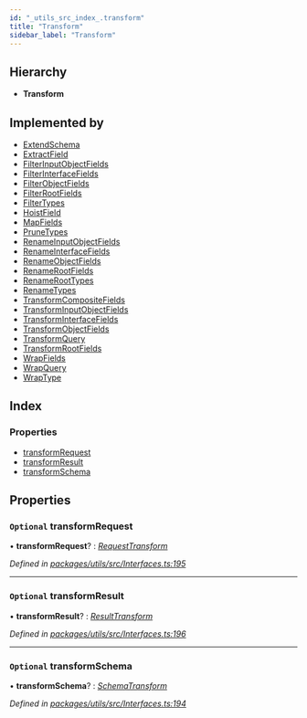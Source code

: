 ```yaml
---
id: "_utils_src_index_.transform"
title: "Transform"
sidebar_label: "Transform"
---
```


## Hierarchy

* **Transform**

## Implemented by

* [ExtendSchema](../classes/_wrap_src_index_.extendschema)
* [ExtractField](../classes/_wrap_src_index_.extractfield)
* [FilterInputObjectFields](../classes/_wrap_src_index_.filterinputobjectfields)
* [FilterInterfaceFields](../classes/_wrap_src_index_.filterinterfacefields)
* [FilterObjectFields](../classes/_wrap_src_index_.filterobjectfields)
* [FilterRootFields](../classes/_wrap_src_index_.filterrootfields)
* [FilterTypes](../classes/_wrap_src_index_.filtertypes)
* [HoistField](../classes/_wrap_src_index_.hoistfield)
* [MapFields](../classes/_wrap_src_index_.mapfields)
* [PruneTypes](../classes/_wrap_src_index_.prunetypes)
* [RenameInputObjectFields](../classes/_wrap_src_index_.renameinputobjectfields)
* [RenameInterfaceFields](../classes/_wrap_src_index_.renameinterfacefields)
* [RenameObjectFields](../classes/_wrap_src_index_.renameobjectfields)
* [RenameRootFields](../classes/_wrap_src_index_.renamerootfields)
* [RenameRootTypes](../classes/_wrap_src_index_.renameroottypes)
* [RenameTypes](../classes/_wrap_src_index_.renametypes)
* [TransformCompositeFields](../classes/_wrap_src_index_.transformcompositefields)
* [TransformInputObjectFields](../classes/_wrap_src_index_.transforminputobjectfields)
* [TransformInterfaceFields](../classes/_wrap_src_index_.transforminterfacefields)
* [TransformObjectFields](../classes/_wrap_src_index_.transformobjectfields)
* [TransformQuery](../classes/_wrap_src_index_.transformquery)
* [TransformRootFields](../classes/_wrap_src_index_.transformrootfields)
* [WrapFields](../classes/_wrap_src_index_.wrapfields)
* [WrapQuery](../classes/_wrap_src_index_.wrapquery)
* [WrapType](../classes/_wrap_src_index_.wraptype)

## Index

### Properties

* [transformRequest](_utils_src_index_.transform.md#optional-transformrequest)
* [transformResult](_utils_src_index_.transform.md#optional-transformresult)
* [transformSchema](_utils_src_index_.transform.md#optional-transformschema)

## Properties

### `Optional` transformRequest

• **transformRequest**? : *[RequestTransform](../modules/_utils_src_index_.md#requesttransform)*

*Defined in [packages/utils/src/Interfaces.ts:195](https://github.com/ardatan/graphql-tools/blob/master/packages/utils/src/Interfaces.ts#L195)*

___

### `Optional` transformResult

• **transformResult**? : *[ResultTransform](../modules/_utils_src_index_.md#resulttransform)*

*Defined in [packages/utils/src/Interfaces.ts:196](https://github.com/ardatan/graphql-tools/blob/master/packages/utils/src/Interfaces.ts#L196)*

___

### `Optional` transformSchema

• **transformSchema**? : *[SchemaTransform](../modules/_utils_src_index_.md#schematransform)*

*Defined in [packages/utils/src/Interfaces.ts:194](https://github.com/ardatan/graphql-tools/blob/master/packages/utils/src/Interfaces.ts#L194)*
